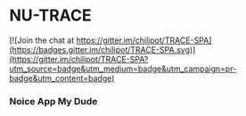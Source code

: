 # NU-TRACE

[![Join the chat at https://gitter.im/chilipot/TRACE-SPA](https://badges.gitter.im/chilipot/TRACE-SPA.svg)](https://gitter.im/chilipot/TRACE-SPA?utm_source=badge&utm_medium=badge&utm_campaign=pr-badge&utm_content=badge)

### Noice App My Dude